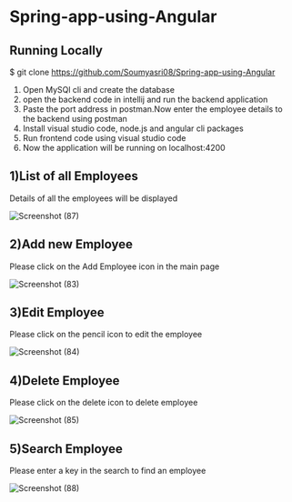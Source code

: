 # Spring-app-using-Angular

Running Locally
-----------------
$ git clone https://github.com/Soumyasri08/Spring-app-using-Angular

1. Open MySQl cli and create the database
2. open the backend code in intellij and run the backend application
3. Paste the port address in postman.Now enter the employee details to the backend using postman
4. Install visual studio code, node.js and angular cli packages
5. Run frontend code using visual studio code
6. Now the application will be running on localhost:4200

1)List of all Employees
-----------------------------
Details of all the employees will be displayed

![Screenshot (87)](https://user-images.githubusercontent.com/70061578/177577314-11fa13b6-3b98-426a-8374-b3449573f902.png)

2)Add new Employee
-------------------
Please click on the Add Employee icon in the main page


![Screenshot (83)](https://user-images.githubusercontent.com/70061578/177577669-079bde6b-3167-493d-80b7-b39ab0ff11f8.png)

3)Edit Employee
------------------
Please click on the pencil icon to edit the employee

![Screenshot (84)](https://user-images.githubusercontent.com/70061578/177577738-2a2f851e-5533-4a54-b3d0-8d7cbeb8a606.png)

4)Delete Employee
-------------------
Please click on the delete icon to delete employee

![Screenshot (85)](https://user-images.githubusercontent.com/70061578/177577815-3ee2e0e1-01fd-400c-8413-86dd613e2c19.png)

5)Search Employee
------------------
Please enter a key in the search to find an employee

![Screenshot (88)](https://user-images.githubusercontent.com/70061578/177577944-45ad7071-77bf-47b3-8ce5-2f445b81f273.png)







